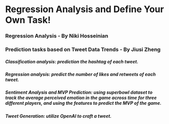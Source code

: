 # Regression Analysis and Define Your Own Task!
### Regression Analysis - By Niki Hosseinian

### Prediction tasks based on Tweet Data Trends - By Jiusi Zheng
##### Classification analysis: prediction the hashtag of each tweet.
##### Regression analysis: predict the number of likes and retweets of each tweet.
##### Sentiment Analysis and MVP Prediction: using superbowl dataset to track the average perceived emotion in the game across time for three different players, and using the features to predict the MVP of the game.
##### Tweet Generation: utilize OpenAI to craft a tweet.


